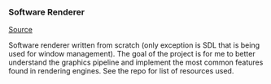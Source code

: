 ### Software Renderer

[Source](https://github.com/marsp0/software-renderer)

Software renderer written from scratch (only exception is SDL that is being used for window management). The goal of the project is for me to better understand the 
graphics pipeline and implement the most common features found in rendering engines. See the repo for list of resources used.
